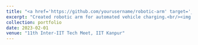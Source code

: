 ```yaml
---
title: "<a href='https://github.com/yourusername/robotic-arm' target='_blank'><i class='fab fa-github'></i> Robotic Arm Development</a>"
excerpt: "Created robotic arm for automated vehicle charging.<br/><img src='/images/robotic-arm.png'>"
collection: portfolio
date: 2023-02-01
venue: "11th Inter-IIT Tech Meet, IIT Kanpur"
---
```

